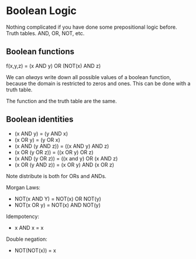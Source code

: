 Boolean Logic
============

Nothing complicated if you have done some prepositional logic before. Truth tables. AND, OR, NOT, etc.

Boolean functions
------------------
f(x,y,z) = (x AND y) OR (NOT(x) AND z)

We can _always_ write down all possible values of a boolean function, because the domain is restricted to zeros and ones. This can be done with a truth table.

The function and the truth table are the same.

Boolean identities
--------------------
* (x AND y) = (y AND x)
* (x OR y) = (y OR x)
* (x AND (y AND z)) = ((x AND y) AND z)
* (x OR (y OR z)) = ((x OR y) OR z)
* (x AND (y OR z)) = ((x and y) OR (x AND z)
* (x OR (y AND z)) = (x OR y) AND (x OR z) 

Note distribute is both for ORs and ANDs.

Morgan Laws:
* NOT(x AND Y) = NOT(x) OR NOT(y)
* NOT(x OR y) = NOT(x) AND NOT(y)

Idempotency:
* x AND x = x

Double negation:
* NOT(NOT(x)) = x





